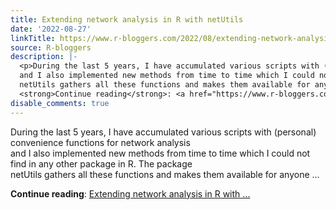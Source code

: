 ```yaml
---
title: Extending network analysis in R with netUtils
date: '2022-08-27'
linkTitle: https://www.r-bloggers.com/2022/08/extending-network-analysis-in-r-with-netutils/
source: R-bloggers
description: |-
  <p>During the last 5 years, I have accumulated various scripts with (personal) convenience functions for network analysis<br />
  and I also implemented new methods from time to time which I could not find in any other package in R. The package<br />
  netUtils gathers all these functions and makes them available for anyone ...</p>
  <strong>Continue reading</strong>: <a href="https://www.r-bloggers.com/2022/08/extending-network-analysis-in-r-with-netutils/">Extending network analysis in R with ...
disable_comments: true
---
```

<p>During the last 5 years, I have accumulated various scripts with (personal) convenience functions for network analysis<br />
and I also implemented new methods from time to time which I could not find in any other package in R. The package<br />
netUtils gathers all these functions and makes them available for anyone ...</p>
<strong>Continue reading</strong>: <a href="https://www.r-bloggers.com/2022/08/extending-network-analysis-in-r-with-netutils/">Extending network analysis in R with ...